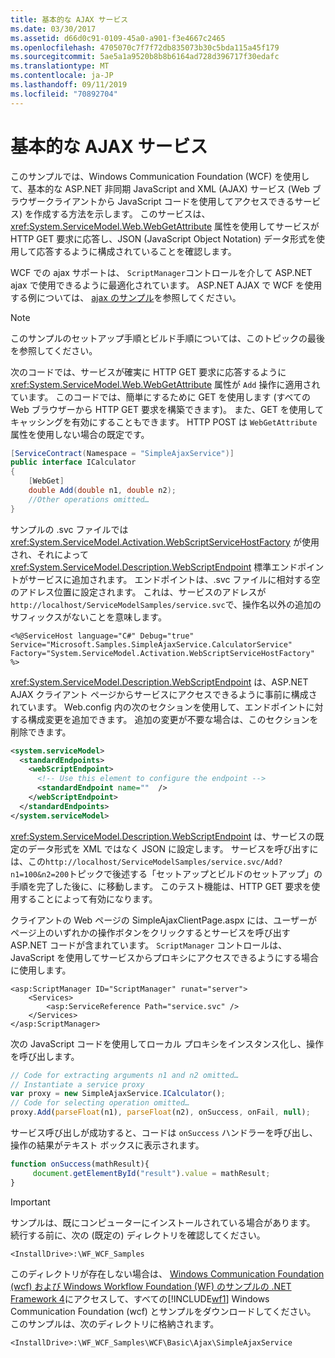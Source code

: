 ```yaml
---
title: 基本的な AJAX サービス
ms.date: 03/30/2017
ms.assetid: d66d0c91-0109-45a0-a901-f3e4667c2465
ms.openlocfilehash: 4705070c7f7f72db835073b30c5bda115a45f179
ms.sourcegitcommit: 5ae5a1a9520b8b8b6164ad728d396717f30edafc
ms.translationtype: MT
ms.contentlocale: ja-JP
ms.lasthandoff: 09/11/2019
ms.locfileid: "70892704"
---
```

# <a name="basic-ajax-service"></a>基本的な AJAX サービス

このサンプルでは、Windows Communication Foundation (WCF) を使用して、基本的な ASP.NET 非同期 JavaScript and XML (AJAX) サービス (Web ブラウザークライアントから JavaScript コードを使用してアクセスできるサービス) を作成する方法を示します。 このサービスは、<xref:System.ServiceModel.Web.WebGetAttribute> 属性を使用してサービスが HTTP GET 要求に応答し、JSON (JavaScript Object Notation) データ形式を使用して応答するように構成されていることを確認します。

WCF での ajax サポートは、 `ScriptManager`コントロールを介して ASP.NET ajax で使用できるように最適化されています。 ASP.NET AJAX で WCF を使用する例については、 [ajax のサンプル](ajax.md)を参照してください。

> [!NOTE]
> このサンプルのセットアップ手順とビルド手順については、このトピックの最後を参照してください。

次のコードでは、サービスが確実に HTTP GET 要求に応答するように <xref:System.ServiceModel.Web.WebGetAttribute> 属性が `Add` 操作に適用されています。 このコードでは、簡単にするために GET を使用します (すべての Web ブラウザーから HTTP GET 要求を構築できます)。 また、GET を使用してキャッシングを有効にすることもできます。 HTTP POST は `WebGetAttribute` 属性を使用しない場合の既定です。

```csharp
[ServiceContract(Namespace = "SimpleAjaxService")]
public interface ICalculator
{
    [WebGet]
    double Add(double n1, double n2);
    //Other operations omitted…
}
```

サンプルの .svc ファイルでは <xref:System.ServiceModel.Activation.WebScriptServiceHostFactory> が使用され、それによって <xref:System.ServiceModel.Description.WebScriptEndpoint> 標準エンドポイントがサービスに追加されます。 エンドポイントは、.svc ファイルに相対する空のアドレス位置に設定されます。 これは、サービスのアドレスが`http://localhost/ServiceModelSamples/service.svc`で、操作名以外の追加のサフィックスがないことを意味します。

`<%@ServiceHost language="C#" Debug="true" Service="Microsoft.Samples.SimpleAjaxService.CalculatorService" Factory="System.ServiceModel.Activation.WebScriptServiceHostFactory" %>`

<xref:System.ServiceModel.Description.WebScriptEndpoint> は、ASP.NET AJAX クライアント ページからサービスにアクセスできるように事前に構成されています。 Web.config 内の次のセクションを使用して、エンドポイントに対する構成変更を追加できます。 追加の変更が不要な場合は、このセクションを削除できます。

```xml
<system.serviceModel>
  <standardEndpoints>
    <webScriptEndpoint>
      <!-- Use this element to configure the endpoint -->
      <standardEndpoint name=""  />
    </webScriptEndpoint>
  </standardEndpoints>
</system.serviceModel>
```

<xref:System.ServiceModel.Description.WebScriptEndpoint> は、サービスの既定のデータ形式を XML ではなく JSON に設定します。 サービスを呼び出すには、この`http://localhost/ServiceModelSamples/service.svc/Add?n1=100&n2=200`トピックで後述する「セットアップとビルドのセットアップ」の手順を完了した後に、に移動します。 このテスト機能は、HTTP GET 要求を使用することによって有効になります。

クライアントの Web ページの SimpleAjaxClientPage.aspx には、ユーザーがページ上のいずれかの操作ボタンをクリックするとサービスを呼び出す ASP.NET コードが含まれています。 `ScriptManager` コントロールは、JavaScript を使用してサービスからプロキシにアクセスできるようにする場合に使用します。

```aspx-csharp
<asp:ScriptManager ID="ScriptManager" runat="server">
    <Services>
        <asp:ServiceReference Path="service.svc" />
    </Services>
</asp:ScriptManager>
```

次の JavaScript コードを使用してローカル プロキシをインスタンス化し、操作を呼び出します。

```javascript
// Code for extracting arguments n1 and n2 omitted…
// Instantiate a service proxy
var proxy = new SimpleAjaxService.ICalculator();
// Code for selecting operation omitted…
proxy.Add(parseFloat(n1), parseFloat(n2), onSuccess, onFail, null);
```

サービス呼び出しが成功すると、コードは `onSuccess` ハンドラーを呼び出し、操作の結果がテキスト ボックスに表示されます。

```javascript
function onSuccess(mathResult){
     document.getElementById("result").value = mathResult;
}
```

> [!IMPORTANT]
> サンプルは、既にコンピューターにインストールされている場合があります。 続行する前に、次の (既定の) ディレクトリを確認してください。
>
> `<InstallDrive>:\WF_WCF_Samples`
>
> このディレクトリが存在しない場合は、 [Windows Communication Foundation (wcf) および Windows Workflow Foundation (WF) のサンプルの .NET Framework 4](https://go.microsoft.com/fwlink/?LinkId=150780)にアクセスして、すべての[!INCLUDE[wf1](../../../../includes/wf1-md.md)] Windows Communication Foundation (wcf) とサンプルをダウンロードしてください。 このサンプルは、次のディレクトリに格納されます。
>
> `<InstallDrive>:\WF_WCF_Samples\WCF\Basic\Ajax\SimpleAjaxService`

